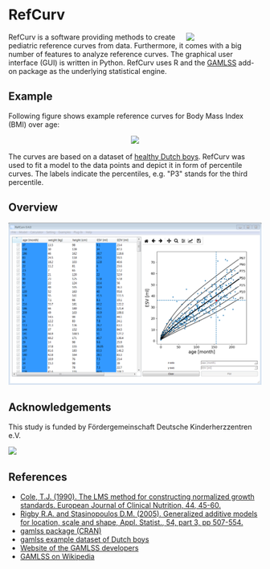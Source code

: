 ﻿# RefCurv

<img align="right" src="https://raw.githubusercontent.com/xi2pi/RefCurv/master/logo/refcurv_logo.png" width=150px>

RefCurv is a software providing methods to create pediatric reference curves from data. Furthermore, it comes with a big number of features to analyze reference curves. The graphical user interface (GUI) is written in Python. RefCurv uses R and the [GAMLSS](https://en.wikipedia.org/wiki/Generalized_additive_model_for_location,_scale_and_shape) add-on package as the underlying statistical engine.

## Example

Following figure shows example reference curves for Body Mass Index (BMI) over age:

<p align="center">
<img src="https://raw.githubusercontent.com/xi2pi/RefCurv/master/docs/readme/bmi_example.png" width=400px>
</p>

The curves are based on a dataset of [healthy Dutch boys](https://rdrr.io/cran/gamlss.data/man/dbbmi.html).
RefCurv was used to fit a model to the data points and depict it in form of percentile curves. The labels indicate the percentiles, e.g. "P3" stands for the third percentile.

## Overview

![RefCurv](readme/refcurv_0_4_0.png)

## Acknowledgements
This study is funded by Fördergemeinschaft Deutsche Kinderherzzentren e.V.

<p align="left">
<img src="https://www.kinderherzen.de/wp-content/themes/kinderherzen/media/logo.png"
width=300px>
</p>


## References

- [Cole, T.J. (1990).
The LMS method for constructing normalized growth standards. European Journal of Clinical Nutrition, 44, 45-60. ](https://www.ncbi.nlm.nih.gov/pubmed/2354692)
- [Rigby R.A. and Stasinopoulos D.M. (2005).
Generalized additive models for location, scale and shape, Appl. Statist., 54, part 3, pp 507-554. ](https://rss.onlinelibrary.wiley.com/doi/10.1111/j.1467-9876.2005.00510.x)
- [gamlss package (CRAN)](https://CRAN.R-project.org/package=gamlss)
- [gamlss example dataset of Dutch boys](https://rdrr.io/cran/gamlss.data/man/dbbmi.html)
- [Website of the GAMLSS developers](https://www.gamlss.com/)
- [GAMLSS on Wikipedia](https://en.wikipedia.org/wiki/Generalized_additive_model_for_location,_scale_and_shape)
